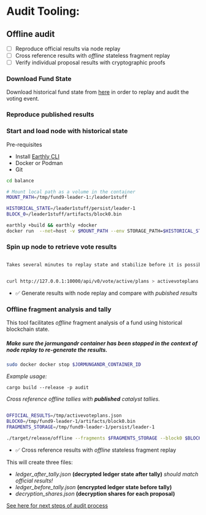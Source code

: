 # Audit Tooling:

## Offline audit

- [ ] Reproduce official results via node replay
- [ ] Cross reference results with *offline* stateless fragment replay
- [ ] Verify individual proposal results with cryptographic proofs 

### Download Fund State
Download historical fund state from [here](https://github.com/input-output-hk/catalyst-core) in order to replay and audit the voting event.

### Reproduce published results
### Start and load node with historical state

Pre-requisites
- Install [Earthly CLI](https://earthly.dev/get-earthly)
- Docker or Podman
- Git

```bash
cd balance

# Mount local path as a volume in the container
MOUNT_PATH=/tmp/fund9-leader-1:/leader1stuff

HISTORICAL_STATE=/leader1stuff/persist/leader-1
BLOCK_0=/leader1stuff/artifacts/block0.bin

earthly +build && earthly +docker
docker run  --net=host -v $MOUNT_PATH --env STORAGE_PATH=$HISTORICAL_STATE --env GENESIS_PATH=$BLOCK_0 jormungandr
```

### Spin up node to retrieve vote results

```bash

Takes several minutes to replay state and stabilize before it is possible to retrieve vote results ⌛


curl http://127.0.0.1:10000/api/v0/vote/active/plans > activevoteplans.json 
```

- ✅ Generate results with node replay and compare with *pubished results*

### Offline fragment analysis and tally

This tool facilitates *offline* fragment analysis of a fund using historical blockchain state.     

##### Make sure the jormungandr container has been stopped in the context of node replay to re-generate the results.
```bash
sudo docker docker stop $JORMUNGANDR_CONTAINER_ID
```

*Example usage:*

```
cargo build --release -p audit
```  

*Cross reference offline tallies with **published** catalyst tallies.*

```bash

OFFICIAL_RESULTS=/tmp/activevoteplans.json 
BLOCK0=/tmp/fund9-leader-1/artifacts/block0.bin
FRAGMENTS_STORAGE=/tmp/fund9-leader-1/persist/leader-1

./target/release/offline --fragments $FRAGMENTS_STORAGE --block0 $BLOCK0 --official-results $OFFICIAL_RESULTS

```

- ✅ Cross reference results with *offline* stateless fragment replay 

This will create three files:
- *ledger_after_tally.json* **(decrypted ledger state after tally)** *should match official results!*
- *ledger_before_tally.json* **(encrypted ledger state before tally)** 
- *decryption_shares.json* **(decryption shares for each proposal)**

[See here for next steps of audit process](src/tally/README.md)


